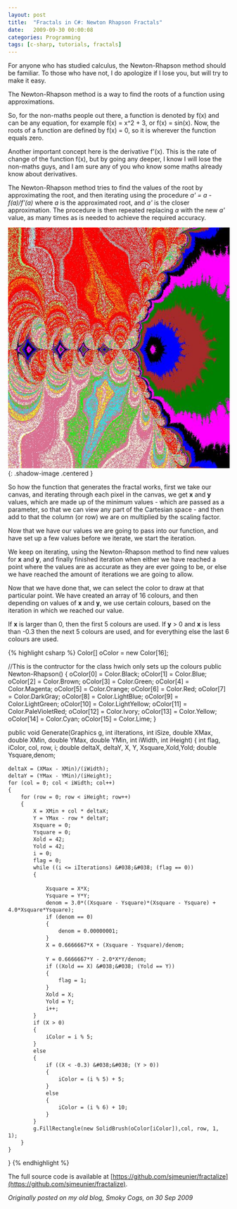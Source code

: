 ```yaml
---
layout: post
title:  "Fractals in C#: Newton Rhapson Fractals"
date:   2009-09-30 00:00:08
categories: Programming
tags: [c-sharp, tutorials, fractals]
---
```


For anyone who has studied calculus, the Newton-Rhapson method should be familiar. To those who have not, I do apologize if I lose you, but will try to make it easy.

The Newton-Rhapson method is a way to find the roots of a function using approximations.

So, for the non-maths people out there, a function is denoted by f(x) and can be any equation, for example f(x) = x^2 + 3, or f(x) = sin(x). Now, the roots of a function are defined by f(x) = 0, so it is wherever the function equals zero.

Another important concept here is the derivative f'(x). This is the rate of change of the function f(x), but by going any deeper, I know I will lose the non-maths guys, and I am sure any of you who know some maths already know about derivatives.

The Newton-Rhapson method tries to find the values of the root by approximating the root, and then iterating using the procedure _a' = a - f(a)/f'(a)_ where _a_ is the approximated root, and _a'_ is the closer approximation. The procedure is then repeated replacing _a_ with the new _a'_ value, as many times as is needed to achieve the required accuracy.

![Newton-Rhapson Fractal](/assets/images/blog/fractals/newtonrhapson.jpg){: .shadow-image .centered }

So how the function that generates the fractal works, first we take our canvas, and iterating through each pixel in the canvas, we get **x** and **y** values, which are made up of the minimum values - which are passed as a parameter, so that we can view any part of the Cartesian space - and then add to that the column (or row) we are on multiplied by the scaling factor.

Now that we have our values we are going to pass into our function, and have set up a few values before we iterate, we start the iteration.

We keep on iterating, using the Newton-Rhapson method to find new values for **x** and **y**, and finally finished iteration when either we have reached a point where the values are as accurate as they are ever going to be, or else we have reached the amount of iterations we are going to allow.

Now that we have done that, we can select the color to draw at that particular point.  We have created an array of 16 colours, and then depending on values of **x** and **y**, we use certain colours, based on the iteration in which we reached our value.

If **x** is larger than 0, then the first 5 colours are used. If **y** > 0 and **x** is less than -0.3 then the next 5 colours are used, and for everything else the last 6 colours are used.
<!--more-->

{% highlight csharp %}
Color[] oColor = new Color[16];

//This is the contructor for the class hwich only sets up the colours
public Newton-Rhapson() {
	oColor[0] = Color.Black;
	oColor[1] = Color.Blue;
	oColor[2] = Color.Brown;
	oColor[3] = Color.Green;
	oColor[4] = Color.Magenta;
	oColor[5] = Color.Orange;
	oColor[6] = Color.Red;
	oColor[7] = Color.DarkGray;
	oColor[8] = Color.LightBlue;
	oColor[9] = Color.LightGreen;
	oColor[10] = Color.LightYellow;
	oColor[11] = Color.PaleVioletRed;
	oColor[12] = Color.Ivory;
	oColor[13] = Color.Yellow;
	oColor[14] = Color.Cyan;
	oColor[15] = Color.Lime;
}

public void Generate(Graphics g, int iIterations, int iSize, double XMax, double XMin, double YMax, double YMin, int iWidth, int iHeight)
{
	int flag, iColor, col, row, i;
	double deltaX, deltaY, X, Y, Xsquare,Xold,Yold;
	double Ysquare,denom;

	deltaX = (XMax - XMin)/(iWidth);
	deltaY = (YMax - YMin)/(iHeight);
	for (col = 0; col < iWidth; col++)
	{
		for (row = 0; row < iHeight; row++)
		{
			X = XMin + col * deltaX;
			Y = YMax - row * deltaY;
			Xsquare = 0;
			Ysquare = 0;
			Xold = 42;
			Yold = 42;
			i = 0;
			flag = 0;
			while ((i <= iIterations) &#038;&#038; (flag == 0))
			{
														   
				Xsquare = X*X;
				Ysquare = Y*Y;
				denom = 3.0*((Xsquare - Ysquare)*(Xsquare - Ysquare) + 4.0*Xsquare*Ysquare);
				if (denom == 0)
				{
					denom = 0.00000001;
				}
				X = 0.6666667*X + (Xsquare - Ysquare)/denom;

				Y = 0.6666667*Y - 2.0*X*Y/denom;
				if ((Xold == X) &#038;&#038; (Yold == Y)) 
				{
					flag = 1;
				}
				Xold = X;
				Yold = Y;
				i++;
			}
			if (X > 0)
			{
				iColor = i % 5;
			}
			else
			{
				if ((X < -0.3) &#038;&#038; (Y > 0)) 
				{
					iColor = (i % 5) + 5;
				}
				else
				{
					iColor = (i % 6) + 10;
				}
			}
			g.FillRectangle(new SolidBrush(oColor[iColor]),col, row, 1, 1);
		}
	}
}
{% endhighlight %}

The full source code is available at [https://github.com/sjmeunier/fractalize](https://github.com/sjmeunier/fractalize).

_Originally posted on my old blog, Smoky Cogs, on 30 Sep 2009_
